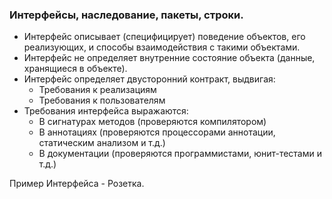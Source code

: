 ### Интерфейсы, наследование, пакеты, строки.

- Интерфейс описывает (специфицирует) поведение объектов, его реализующих,
и способы взаимодействия с такими объектами.
- Интерфейс не определяет внутренние состояние объекта (данные, хранящиеся в 
объекте).
- Интерфейс определяет двусторонний контракт, выдвигая:
    - Требования к реализациям
    - Требования к пользователям
- Требования интерфейса выражаются:
    - В сигнатурах методов (проверяются компилятором)
    - В аннотациях (проверяются процессорами аннотации, статическим анализом и т.д.)
    - В документации (проверяются программистами, юнит-тестами и т.д.) 

Пример Интерфейса - Розетка.